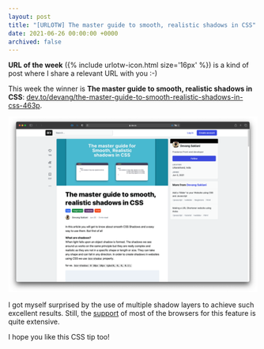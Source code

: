 ```yaml
---
layout: post
title: "[URLOTW] The master guide to smooth, realistic shadows in CSS"
date: 2021-06-26 00:00:00 +0000
archived: false
---
```


<p>
  <b>URL of the week</b> ({% include urlotw-icon.html size='16px' %}) is a kind of post where I share a relevant URL with you :-)
</p>

This week the winner is **The master guide to smooth, realistic shadows in CSS**:
[dev.to/devang/the-master-guide-to-smooth-realistic-shadows-in-css-463p](https://dev.to/devang/the-master-guide-to-smooth-realistic-shadows-in-css-463p).

![The master guide to smooth, realistic shadows in CSS - website screenshot](/assets/the-master-guide-to-smooth-realistic-shadows-in-css.png "The master guide to smooth, realistic shadows in CSS - website screenshot")

I got myself surprised by the use of multiple shadow layers to achieve such excellent results. Still, the [support](https://caniuse.com/mdn-css_properties_box-shadow_multiple_shadows) of most of the browsers for this feature is quite extensive.

I hope you like this CSS tip too!
